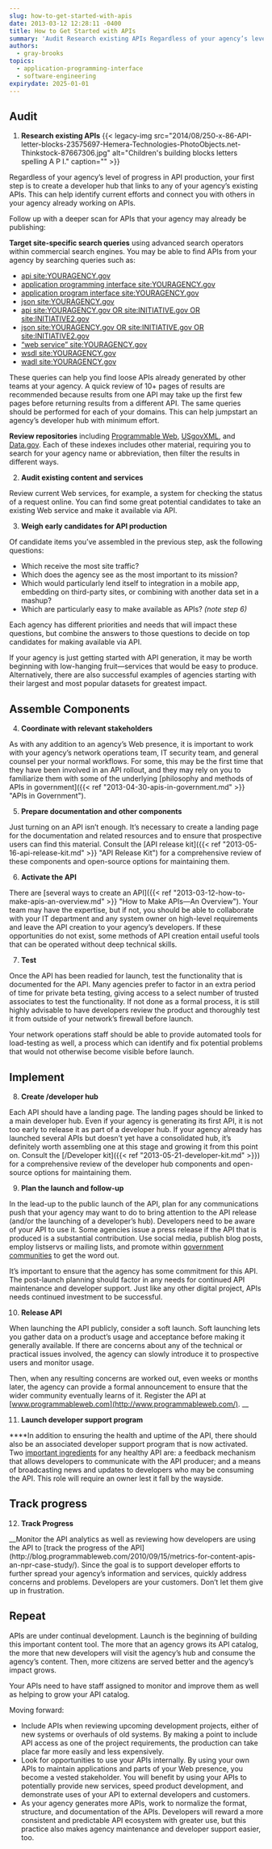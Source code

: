 ```yaml
---
slug: how-to-get-started-with-apis
date: 2013-03-12 12:28:11 -0400
title: How to Get Started with APIs
summary: 'Audit Research existing APIs Regardless of your agency’s level of progress in API production, your first step is to create a developer hub that links to any of your agency’s existing APIs. This can help identify current efforts and connect you with others in your agency already working on APIs. Follow up with a deeper'
authors:
  - gray-brooks
topics:
  - application-programming-interface
  - software-engineering
expirydate: 2025-01-01
---
```


## Audit

  1. **Research existing APIs** {{< legacy-img src="2014/08/250-x-86-API-letter-blocks-23575697-Hemera-Technologies-PhotoObjects.net-Thinkstock-87667306.jpg" alt="Children's building blocks letters spelling A P I." caption="" >}}

Regardless of your agency’s level of progress in API production, your first step is to create a developer hub that links to any of your agency’s existing APIs. This can help identify current efforts and connect you with others in your agency already working on APIs.

Follow up with a deeper scan for APIs that your agency may already be publishing:

**Target site-specific search queries** using advanced search operators within commercial search engines. You may be able to find APIs from your agency by searching queries such as:

  * [api site:YOURAGENCY.gov](https://www.google.com/search?q=api+site%3Agsa.gov)
  * [application programming interface site:YOURAGENCY.gov](https://www.google.com/search?q=application+programming+interface+site:gsa.gov)
  * [application program interface site:YOURAGENCY.gov](https://www.google.com/search?q=application+program+interface+site%3Agsa.gov)
  * [json site:YOURAGENCY.gov](http://www.google.com/search?q=json+site%3Agsa.gov)
  * [api site:YOURAGENCY.gov OR site:INITIATIVE.gov OR site:INITIATIVE2.gov](https://www.google.com/search?q=api+site%3Agsa.gov+OR+site%3Ahowto.gov+OR+site%3Ausa.gov)
  * [json site:YOURAGENCY.gov OR site:INITIATIVE.gov OR site:INITIATIVE2.gov](https://www.google.com/search?q=json+site%3Agsa.gov+OR+site%3Ahowto.gov+OR+site%3Ausa.gov)
  * [&#8220;web service&#8221; site:YOURAGENCY.gov](https://www.google.com/search?q=%22web+service%22+site:gsa.gov)
  * [wsdl site:YOURAGENCY.gov](https://www.google.com/search?q=wsdl+site%3Agsa.gov)
  * [wadl site:YOURAGENCY.gov](https://www.google.com/search?q=wadl+site%3Agsa.gov)

These queries can help you find loose APIs already generated by other teams at your agency. A quick review of 10+ pages of results are recommended because results from one API may take up the first few pages before returning results from a different API. The same queries should be performed for each of your domains. This can help jumpstart an agency’s developer hub with minimum effort.

**Review repositories** including [Programmable Web](http://www.programmableweb.com/apis/directory/), [USgovXML](http://www.usgovxml.com/), and [Data.gov](http://www.data.gov/). Each of these indexes includes other material, requiring you to search for your agency name or abbreviation, then filter the results in different ways.

<ol start="2">
  <li>
    <strong>Audit existing content and services </strong>
  </li>
</ol>

Review current Web services, for example, a system for checking the status of a request online. You can find some great potential candidates to take an existing Web service and make it available via API.

<ol start="3">
  <li>
    <strong>Weigh early candidates for API production</strong>
  </li>
</ol>

Of candidate items you&#8217;ve assembled in the previous step, ask the following questions:

  * Which receive the most site traffic?
  * Which does the agency see as the most important to its mission?
  * Which would particularly lend itself to integration in a mobile app, embedding on third-party sites, or combining with another data set in a mashup?
  * Which are particularly easy to make available as APIs? _(note step 6)_

Each agency has different priorities and needs that will impact these questions, but combine the answers to those questions to decide on top candidates for making available via API.

If your agency is just getting started with API generation, it may be worth beginning with low-hanging fruit—services that would be easy to produce. Alternatively, there are also successful examples of agencies starting with their largest and most popular datasets for greatest impact.

## Assemble Components

<ol start="4">
  <li>
    <strong>Coordinate with relevant stakeholders</strong>
  </li>
</ol>

As with any addition to an agency’s Web presence, it is important to work with your agency’s network operations team, IT security team, and general counsel per your normal workflows. For some, this may be the first time that they have been involved in an API rollout, and they may rely on you to familiarize them with some of the underlying [philosophy and methods of APIs in government]({{< ref "2013-04-30-apis-in-government.md" >}} "APIs in Government").

<ol start="5">
  <li>
    <strong>Prepare documentation and other components</strong>
  </li>
</ol>

Just turning on an API isn’t enough. It’s necessary to create a landing page for the documentation and related resources and to ensure that prospective users can find this material. Consult the [API release kit]({{< ref "2013-05-16-api-release-kit.md" >}} "API Release Kit") for a comprehensive review of these components and open-source options for maintaining them.

<ol start="6">
  <li>
    <strong>Activate the API</strong>
  </li>
</ol>

There are [several ways to create an API]({{< ref "2013-03-12-how-to-make-apis-an-overview.md" >}} "How to Make APIs—An Overview"). Your team may have the expertise, but if not, you should be able to collaborate with your IT department and any system owner on high-level requirements and leave the API creation to your agency’s developers. If these opportunities do not exist, some methods of API creation entail useful tools that can be operated without deep technical skills.

<ol start="7">
  <li>
    <strong>Test</strong>
  </li>
</ol>

Once the API has been readied for launch, test the functionality that is documented for the API. Many agencies prefer to factor in an extra period of time for private beta testing, giving access to a select number of trusted associates to test the functionality. If not done as a formal process, it is still highly advisable to have developers review the product and thoroughly test it from outside of your network’s firewall before launch.

Your network operations staff should be able to provide automated tools for load-testing as well, a process which can identify and fix potential problems that would not otherwise become visible before launch.

## Implement

<ol start="8">
  <li>
    <strong>Create /developer hub</strong>
  </li>
</ol>

Each API should have a landing page. The landing pages should be linked to a main developer hub. Even if your agency is generating its first API, it is not too early to release it as part of a developer hub. If your agency already has launched several APIs but doesn’t yet have a consolidated hub, it’s definitely worth assembling one at this stage and growing it from this point on. Consult the [/Developer kit]({{< ref "2013-05-21-developer-kit.md" >}}) for a comprehensive review of the developer hub components and open-source options for maintaining them.

<ol start="9">
  <li>
    <strong>Plan the launch and follow-up</strong>
  </li>
</ol>

In the lead-up to the public launch of the API, plan for any communications push that your agency may want to do to bring attention to the API release (and/or the launching of a developer&#8217;s hub). Developers need to be aware of your API to use it. Some agencies issue a press release if the API that is produced is a substantial contribution. Use social media, publish blog posts, employ listservs or mailing lists, and promote within [government communities](https://groups.google.com/forum/#!forum/us-government-apis) to get the word out.

It’s important to ensure that the agency has some commitment for this API. The post-launch planning should factor in any needs for continued API maintenance and developer support. Just like any other digital project, APIs needs continued investment to be successful.

<ol start="10">
  <li>
    <strong>Release API</strong>
  </li>
</ol>

When launching the API publicly, consider a soft launch. Soft launching lets you gather data on a product&#8217;s usage and acceptance before making it generally available. If there are concerns about any of the technical or practical issues involved, the agency can slowly introduce it to prospective users and monitor usage.

Then, when any resulting concerns are worked out, even weeks or months later, the agency can provide a formal announcement to ensure that the wider community eventually learns of it. Register the API at [www.programmableweb.com](http://www.programmableweb.com/). __

<ol start="11">
  <li>
    <strong>Launch developer support program    </strong>
  </li>
</ol>

**​**In addition to ensuring the health and uptime of the API, there should also be an associated developer support program that is now activated. Two [important ingredients](https://digital.gov/2013/05/16/api-release-kit/ "API Release Kit") for any healthy API are: a feedback mechanism that allows developers to communicate with the API producer; and a means of broadcasting news and updates to developers who may be consuming the API. This role will require an owner lest it fall by the wayside.

## Track progress

<ol start="12">
  <li>
    <strong>Track Progress</strong>
  </li>
</ol>_​_Monitor the API analytics as well as reviewing how developers are using the API to [track the progress of the API](http://blog.programmableweb.com/2010/09/15/metrics-for-content-apis-an-npr-case-study/). Since the goal is to support developer efforts to further spread your agency’s information and services, quickly address concerns and problems. Developers are your customers. Don&#8217;t let them give up in frustration.

## Repeat

APIs are under continual development. Launch is the beginning of building this important content tool. The more that an agency grows its API catalog, the more that new developers will visit the agency’s hub and consume the agency’s content. Then, more citizens are served better and the agency’s impact grows.

Your APIs need to have staff assigned to monitor and improve them as well as helping to grow your API catalog.

Moving forward:

  * Include APIs when reviewing upcoming development projects, either of new systems or overhauls of old systems. By making a point to include API access as one of the project requirements, the production can take place far more easily and less expensively.
  * Look for opportunities to use your APIs internally. By using your own APIs to maintain applications and parts of your Web presence, you become a vested stakeholder. You will benefit by using your APIs to potentially provide new services, speed product development, and demonstrate uses of your API to external developers and customers.
  * As your agency generates more APIs, work to normalize the format, structure, and documentation of the APIs. Developers will reward a more consistent and predictable API ecosystem with greater use, but this practice also makes agency maintenance and developer support easier, too.
